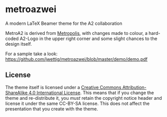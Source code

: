 # metroazwei
A modern LaTeX Beamer theme for the A2 collaboration

MetroA2 is derived from [Metropolis](https://github.com/matze/mtheme), with changes made to colour, 
a hard-coded A2-Logo in the upper right corner and some slight chances to the design itself.

For a sample take a look: https://github.com/jwettig/metroazwei/blob/master/demo/demo.pdf

## License

The theme itself is licensed under a [Creative Commons Attribution-ShareAlike
4.0 International License](http://creativecommons.org/licenses/by-sa/4.0/). This
means that if you change the theme and re-distribute it, you *must* retain the
copyright notice header and license it under the same CC-BY-SA license. This
does not affect the presentation that you create with the theme.


[demo slides]: http://mirrors.ctan.org/macros/latex/contrib/beamer-contrib/themes/metropolis/demo/demo.pdf
[manual]: http://mirrors.ctan.org/macros/latex/contrib/beamer-contrib/themes/metropolis/doc/metropolistheme.pdf
[CTAN]: http://ctan.org/pkg/beamertheme-metropolis
